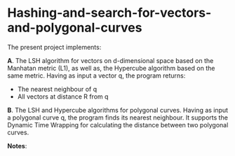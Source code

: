 # Hashing-and-search-for-vectors-and-polygonal-curves
The present project implements:
 
**A**. The LSH algorithm for vectors on d-dimensional space based on the Manhatan metric (L1), as well as, the Hypercube algorithm based on the same metric. Having as input a vector q, the program returns:
 * The nearest neighbour of q 
 * All vectors at distance R from q

**B**. The LSH and Hypercube algorithms for polygonal curves. Having as input a polygonal curve q, the program finds its nearest neighbour. It supports the Dynamic Time Wrapping for calculating the distance between two polygonal curves.

**Notes**: 
